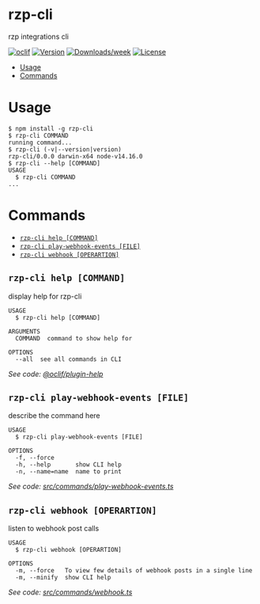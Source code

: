 rzp-cli
=======

rzp integrations cli

[![oclif](https://img.shields.io/badge/cli-oclif-brightgreen.svg)](https://oclif.io)
[![Version](https://img.shields.io/npm/v/rzp-cli.svg)](https://npmjs.org/package/rzp-cli)
[![Downloads/week](https://img.shields.io/npm/dw/rzp-cli.svg)](https://npmjs.org/package/rzp-cli)
[![License](https://img.shields.io/npm/l/rzp-cli.svg)](https://github.com/ayush-razorpay/rzp-cli/blob/master/package.json)

<!-- toc -->
* [Usage](#usage)
* [Commands](#commands)
<!-- tocstop -->
# Usage
<!-- usage -->
```sh-session
$ npm install -g rzp-cli
$ rzp-cli COMMAND
running command...
$ rzp-cli (-v|--version|version)
rzp-cli/0.0.0 darwin-x64 node-v14.16.0
$ rzp-cli --help [COMMAND]
USAGE
  $ rzp-cli COMMAND
...
```
<!-- usagestop -->
# Commands
<!-- commands -->
* [`rzp-cli help [COMMAND]`](#rzp-cli-help-command)
* [`rzp-cli play-webhook-events [FILE]`](#rzp-cli-play-webhook-events-file)
* [`rzp-cli webhook [OPERARTION]`](#rzp-cli-webhook-operartion)

## `rzp-cli help [COMMAND]`

display help for rzp-cli

```
USAGE
  $ rzp-cli help [COMMAND]

ARGUMENTS
  COMMAND  command to show help for

OPTIONS
  --all  see all commands in CLI
```

_See code: [@oclif/plugin-help](https://github.com/oclif/plugin-help/blob/v3.2.2/src/commands/help.ts)_

## `rzp-cli play-webhook-events [FILE]`

describe the command here

```
USAGE
  $ rzp-cli play-webhook-events [FILE]

OPTIONS
  -f, --force
  -h, --help       show CLI help
  -n, --name=name  name to print
```

_See code: [src/commands/play-webhook-events.ts](https://github.com/ayush-razorpay/rzp-cli/blob/v0.0.0/src/commands/play-webhook-events.ts)_

## `rzp-cli webhook [OPERARTION]`

listen to webhook post calls

```
USAGE
  $ rzp-cli webhook [OPERARTION]

OPTIONS
  -m, --force   To view few details of webhook posts in a single line
  -m, --minify  show CLI help
```

_See code: [src/commands/webhook.ts](https://github.com/ayush-razorpay/rzp-cli/blob/v0.0.0/src/commands/webhook.ts)_
<!-- commandsstop -->
